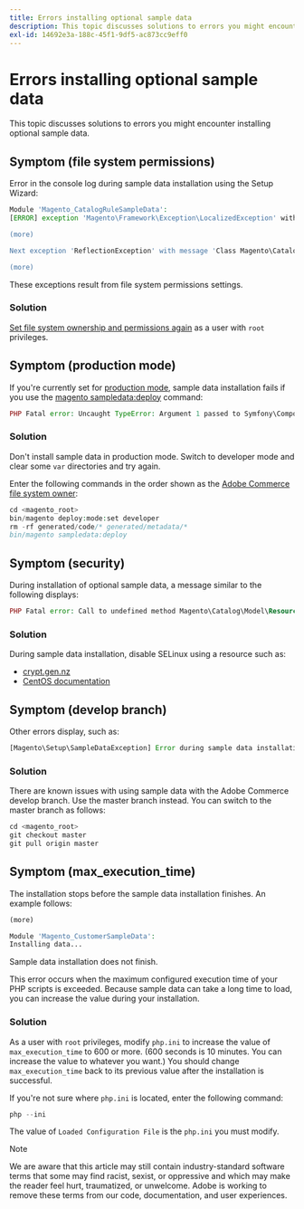 ```yaml
---
title: Errors installing optional sample data
description: This topic discusses solutions to errors you might encounter installing optional sample data.
exl-id: 14692e3a-188c-45f1-9df5-ac873cc9eff0
---
```

# Errors installing optional sample data

This topic discusses solutions to errors you might encounter installing optional sample data.

## Symptom (file system permissions)

Error in the console log during sample data installation using the Setup Wizard:

```php
Module 'Magento_CatalogRuleSampleData':
[ERROR] exception 'Magento\Framework\Exception\LocalizedException' with message 'Can't create directory /var/www/html/magento2/generated/code/Magento/CatalogRule/Model/.' in /var/www/html/magento2/lib/internal/Magento/Framework/Code/Generator.php:103

(more)

Next exception 'ReflectionException' with message 'Class Magento\CatalogRule\Model\RuleFactory does not exist' in /var/www/html/magento2/lib/internal/Magento/Framework/Code/Reader/ClassReader.php:29

(more)
```

These exceptions result from file system permissions settings.

### Solution

 [Set file system ownership and permissions again](https://experienceleague.adobe.com/docs/commerce-operations/configuration-guide/deployment/file-system-permissions.html) as a user with `root` privileges.

## Symptom (production mode)

If you're currently set for [production mode](https://experienceleague.adobe.com/docs/commerce-operations/configuration-guide/setup/application-modes.html), sample data installation fails if you use the [magento sampledata:deploy](https://experienceleague.adobe.com/docs/commerce-operations/installation-guide/next-steps/sample-data/composer-packages.html) command:

```php
PHP Fatal error: Uncaught TypeError: Argument 1 passed to Symfony\Component\Console\Input\ArrayInput::__construct() must be of the type array, object given, called in /<path>/vendor/magento/framework/ObjectManager/Factory/AbstractFactory.php on line 97 and defined in /<path>/vendor/symfony/console/Symfony/Component/Console/Input/ArrayInput.php:37
```

### Solution

Don't install sample data in production mode. Switch to developer mode and clear some `var` directories and try again.

Enter the following commands in the order shown as the [Adobe Commerce file system owner](https://experienceleague.adobe.com/docs/commerce-operations/installation-guide/prerequisites/file-system/overview.html):

```php
cd <magento_root>
bin/magento deploy:mode:set developer
rm -rf generated/code/* generated/metadata/*
bin/magento sampledata:deploy
```

## Symptom (security)

During installation of optional sample data, a message similar to the following displays:

```php
PHP Fatal error: Call to undefined method Magento\Catalog\Model\Resource\Product\Interceptor::getWriteConnection() in /var/www/magento2/app/code/Magento/SampleData/Module/Catalog/Setup/Product/Gallery.php on line 144
```

### Solution

During sample data installation, disable SELinux using a resource such as:

* [crypt.gen.nz](http://www.crypt.gen.nz/selinux/disable_selinux.html#DIS2)
* [CentOS documentation](https://docs.centos.org/en-US/docs/)

## Symptom (develop branch)

Other errors display, such as:

```php
[Magento\Setup\SampleDataException] Error during sample data installation: Class Magento\Sales\Model\Service\OrderFactory does not exist
```

### Solution

There are known issues with using sample data with the Adobe Commerce develop branch. Use the master branch instead. You can switch to the master branch as follows:

```php
cd <magento_root>
git checkout master
git pull origin master
```

## Symptom (max_execution_time)

The installation stops before the sample data installation finishes. An example follows:

```php
(more)

Module 'Magento_CustomerSampleData':
Installing data...
```

Sample data installation does not finish.

This error occurs when the maximum configured execution time of your PHP scripts is exceeded. Because sample data can take a long time to load, you can increase the value during your installation.

### Solution

As a user with `root` privileges, modify `php.ini` to increase the value of `max_execution_time` to 600 or more. (600 seconds is 10 minutes. You can increase the value to whatever you want.) You should change `max_execution_time` back to its previous value after the installation is successful.

If you're not sure where `php.ini` is located, enter the following command:

```php
php --ini
```

The value of `Loaded Configuration File` is the `php.ini` you must modify.

>[!NOTE]
>
>We are aware that this article may still contain industry-standard software terms that some may find racist, sexist, or oppressive and which may make the reader feel hurt, traumatized, or unwelcome. Adobe is working to remove these terms from our code, documentation, and user experiences.
